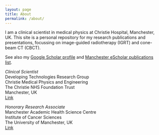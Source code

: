 ```yaml
---
layout: page
title: About
permalink: /about/
---
```


I am a clinical scientist in medical physics at Christie Hospital,
Manchester, UK. This site is a personal repository for my research publications and
presentations, focussing on image-guided radiotherapy (IGRT) and cone-beam
CT (CBCT).

See also my [Google Scholar
profile](http://scholar.google.com/citations?hl=en&user=xvosebYAAAAJ) and [Manchester
eScholar publications
list](http://www.manchester.ac.uk/research/thomas.marchant/publications).

*Clinical Scientist*  
Developing Technologies Research Group  
Christie Medical Physics and Engineering  
The Christie NHS Foundation Trust  
Manchester, UK  
[Link](http://www.christie.nhs.uk/cmpe)

*Honorary Research Associate*  
Manchester Academic Health Science Centre  
Institute of Cancer Sciences  
The University of Manchester, UK  
[Link](http://www.manchester.ac.uk/research/thomas.marchant)
